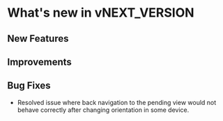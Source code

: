 # What's new in vNEXT_VERSION

## New Features

## Improvements

## Bug Fixes

- Resolved issue where back navigation to the pending view would not behave correctly after changing orientation in some device.
